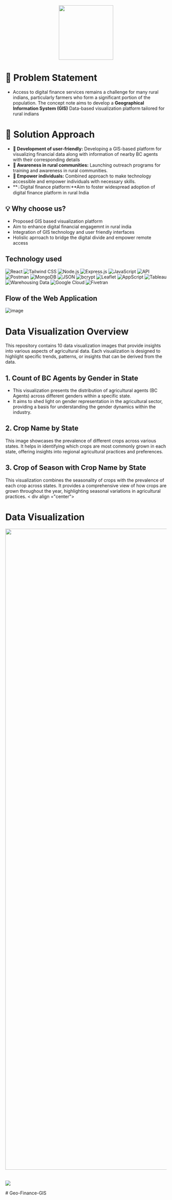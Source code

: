 <div align ="center">
  <img src ="https://github.com/Sai-Dithvika/Grameen-Foundation/assets/118179484/354149a7-4f2a-4c20-a04a-32d558abcf9d" width ="170 px" />
</div>  

# 🌟 Problem Statement
- Access to digital finance services remains a challenge for many rural indians, particularly farmers who form a significant portion of the population. The concept note aims to develop a **Geographical Information System (GIS)**
Data-based visualization platform tailored for rural indians


# 🚀 Solution Approach
- **📘 Development of user-friendly:** Developing a  GIS-based platform for visualizing financial data along with information of nearby BC agents with their corresponding details
- **🤖 Awareness in rural communities:** Launching outreach programs for training and awareness in rural communities.
- **🌱 Empower individuals:** Combined approach to make technology accessible and empower individuals with necessary skills.
- **💡Digital finance platform:**Aim to foster widespread adoption of digital finance platform in rural India

## 💡 Why choose us?
- Proposed GIS based visualization platform
- Aim to enhance digital financial engagemnt in rural india
- Integration of GIS technology and user friendly interfaces
- Holislic aprroach to bridge the digital divide and empower remote access

## Technology used
![React](https://img.shields.io/badge/React-61DAFB?style=for-the-badge&logo=react&logoColor=white)  ![Tailwind CSS](https://img.shields.io/badge/Tailwind_CSS-38B2AC?style=for-the-badge&logo=tailwind-css&logoColor=white)  ![Node.js](https://img.shields.io/badge/Node.js-43853D?style=for-the-badge&logo=node.js&logoColor=white)
  ![Express.js](https://img.shields.io/badge/Express.js-000000?style=for-the-badge&logo=express&logoColor=white)  ![JavaScript](https://img.shields.io/badge/JavaScript-F7DF1E?style=for-the-badge&logo=javascript&logoColor=black) 
  ![API](https://img.shields.io/badge/API-000000?style=for-the-badge&logo=api&logoColor=white)  ![Postman](https://img.shields.io/badge/Postman-FF6C37?style=for-the-badge&logo=postman&logoColor=white)  ![MongoDB](https://img.shields.io/badge/MongoDB-47A248?style=for-the-badge&logo=mongodb&logoColor=white)
  ![JSON](https://img.shields.io/badge/JSON-000000?style=for-the-badge&logo=json&logoColor=white)  ![bcrypt](https://img.shields.io/badge/bcrypt-000000?style=for-the-badge&logo=bcrypt&logoColor=white)  ![Leaflet](https://img.shields.io/badge/Leaflet-008200?style=for-the-badge&logo=leaflet&logoColor=white)  ![AppScript](https://img.shields.io/badge/AppScript-4285F4?style=for-the-badge&logo=google-apps-script&logoColor=white)
  ![Tableau](https://img.shields.io/badge/Tableau-E97627?style=for-the-badge&logo=tableau&logoColor=white)  ![Warehousing Data](https://img.shields.io/badge/Warehousing_Data-000000?style=for-the-badge&logo=warehousing&logoColor=white)  ![Google Cloud](https://img.shields.io/badge/GoogleCloud-%234285F4.svg?style=for-the-badge&logo=google-cloud&logoColor=white)
  ![Fivetran](https://img.shields.io/badge/Fivetran-000000?style=for-the-badge&logo=fivetran&logoColor=white)

## Flow of the Web Application
![image](https://github.com/Sai-Dithvika/Grameen-Foundation/assets/118179484/1355085c-ef9e-434f-80cb-dfeec70454a3)



# Data Visualization Overview
This repository contains 10 data visualization images that provide insights into various aspects of agricultural data. Each visualization is designed to highlight specific trends, patterns, or insights that can be derived from the data.

## 1. Count of BC Agents by Gender in State
- This visualization presents the distribution of agricultural agents (BC Agents) across different genders within a specific state.
- It aims to shed light on gender representation in the agricultural sector, providing a basis for understanding the gender dynamics within the industry.

## 2. Crop Name by State
This image showcases the prevalence of different crops across various states. It helps in identifying which crops are most commonly grown in each state, offering insights into regional agricultural practices and preferences.

## 3. Crop of Season with Crop Name by State
This visualization combines the seasonality of crops with the prevalence of each crop across states. It provides a comprehensive view of how crops are grown throughout the year, highlighting seasonal variations in agricultural practices.
<
  div align ="center">
  # Data Visualization
</div>

<img src ="https://github.com/Sai-Dithvika/Grameen-Foundation/assets/118179484/38b20466-f87a-47eb-910e-cadcb08aadba" width ="2000px"/>
<br />
<br />
<br />
  <a href="https://github.com/Sai-Dithvika/Grameen-Foundation/blob/main/frontend/Navigation.md"><img src="https://github.com/t-aswath/mdeditor/assets/119417646/d9574fc2-aa05-4492-b23b-aa9f3e31c60d"></a>




#   G e o - F i n a n c e - G I S  
 